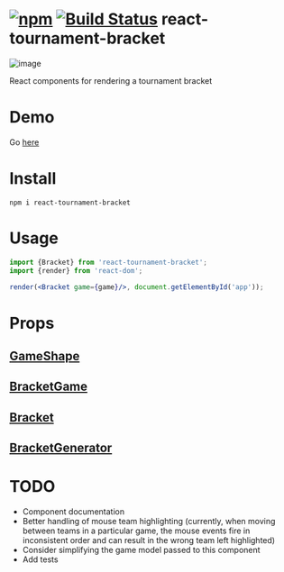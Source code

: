 # [![npm](https://img.shields.io/npm/v/react-tournament-bracket.svg)](https://www.npmjs.com/package/react-tournament-bracket) [![Build Status](https://travis-ci.org/moodysalem/react-tournament-bracket.svg?branch=gh-pages)](https://travis-ci.org/moodysalem/react-tournament-bracket) react-tournament-bracket
![image](http://i.imgur.com/M3nJsRF.png "Example Bracket")

React components for rendering a tournament bracket

# Demo
Go [here](https://moodysalem.github.io/react-tournament-bracket/)

# Install
```
npm i react-tournament-bracket 
```

# Usage
```jsx
import {Bracket} from 'react-tournament-bracket';
import {render} from 'react-dom';

render(<Bracket game={game}/>, document.getElementById('app'));
```

# Props
## [GameShape](https://github.com/moodysalem/react-tournament-bracket/blob/gh-pages/src/components/GameShape.jsx#L40)
## [BracketGame](https://github.com/moodysalem/react-tournament-bracket/blob/gh-pages/src/components/BracketGame.jsx#L9)
## [Bracket](https://github.com/moodysalem/react-tournament-bracket/blob/gh-pages/src/components/Bracket.jsx#L66)
## [BracketGenerator](https://github.com/moodysalem/react-tournament-bracket/blob/gh-pages/src/components/BracketGenerator.jsx#L69)

# TODO
* Component documentation
* Better handling of mouse team highlighting (currently, when moving between teams in a particular game, the mouse events fire in inconsistent order and can result in the wrong team left highlighted)
* Consider simplifying the game model passed to this component
* Add tests
